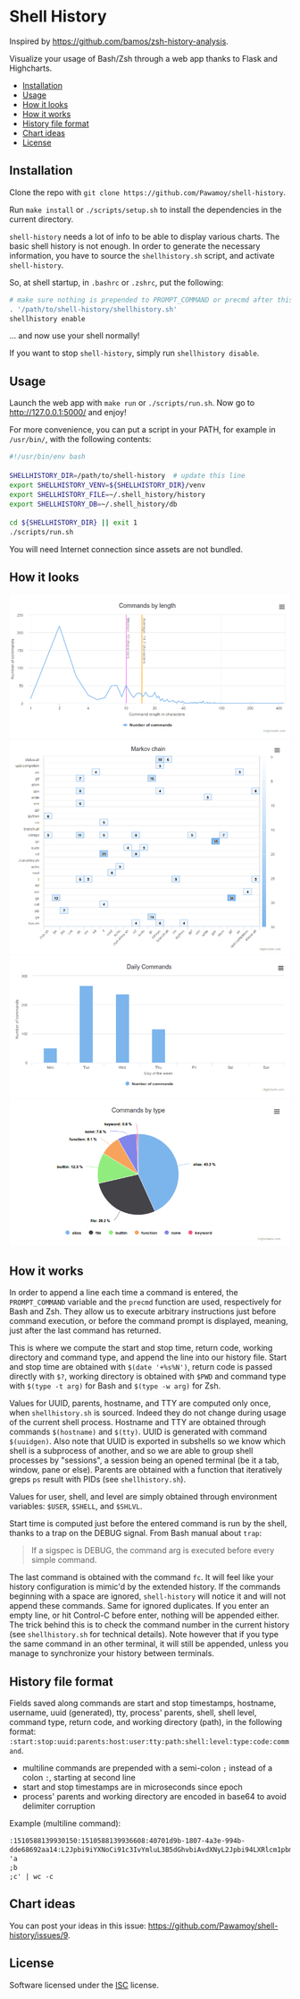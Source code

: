 # Shell History
Inspired by https://github.com/bamos/zsh-history-analysis.

Visualize your usage of Bash/Zsh through a web app
thanks to Flask and Highcharts.

- [Installation](#installation)
- [Usage](#usage)
- [How it looks](#how-it-looks)
- [How it works](#how-it-works)
- [History file format](#history-file-format)
- [Chart ideas](#chart-ideas)
- [License](#license)

## Installation
Clone the repo with `git clone https://github.com/Pawamoy/shell-history`.

Run `make install` or `./scripts/setup.sh` to install the dependencies in
the current directory.

`shell-history` needs a lot of info to be able to display various charts.
The basic shell history is not enough. In order to generate the necessary
information, you have to source the `shellhistory.sh` script, and activate
`shell-history`.

So, at shell startup, in `.bashrc` or `.zshrc`, put the following:

```bash
# make sure nothing is prepended to PROMPT_COMMAND or precmd after this line
. '/path/to/shell-history/shellhistory.sh'
shellhistory enable
```

... and now use your shell normally!

If you want to stop `shell-history`, simply run `shellhistory disable`.

## Usage
Launch the web app with `make run` or `./scripts/run.sh`.
Now go to http://127.0.0.1:5000/ and enjoy!

For more convenience, you can put a script in your PATH, for example in
`/usr/bin/`, with the following contents:

```bash
#!/usr/bin/env bash

SHELLHISTORY_DIR=/path/to/shell-history  # update this line
export SHELLHISTORY_VENV=${SHELLHISTORY_DIR}/venv
export SHELLHISTORY_FILE=~/.shell_history/history
export SHELLHISTORY_DB=~/.shell_history/db

cd ${SHELLHISTORY_DIR} || exit 1
./scripts/run.sh
```

You will need Internet connection since assets are not bundled.

## How it looks
![length chart](pictures/length.png)
![markov chart](pictures/markov.png)
![daily chart](pictures/daily.png)
![type chart](pictures/type.png)

## How it works
In order to append a line each time a command is entered, the `PROMPT_COMMAND`
variable and the `precmd` function are used, respectively for Bash and Zsh.
They allow us to execute arbitrary instructions just before command execution,
or before the command prompt is displayed, meaning, just after the last command
has returned.

This is where we compute the start and stop time, return code, working
directory and command type, and append the line into our history file.
Start and stop time are obtained with `$(date '+%s%N')`, return code is passed
directly with `$?`, working directory is obtained with `$PWD` and command
type with `$(type -t arg)` for Bash and `$(type -w arg)` for Zsh.

Values for UUID, parents, hostname, and TTY are computed only once, when
`shellhistory.sh` is sourced. Indeed they do not change during usage of the current
shell process. Hostname and TTY are obtained through commands `$(hostname)` and
`$(tty)`. UUID is generated with command `$(uuidgen)`. Also note that UUID
is exported in subshells so we know which shell is a subprocess of another, and
so we are able to group shell processes by "sessions", a session being an opened
terminal (be it a tab, window, pane or else). Parents are obtained with a
function that iteratively greps `ps` result with PIDs (see `shellhistory.sh`).

Values for user, shell, and level are simply obtained through environment
variables: `$USER`, `$SHELL`, and `$SHLVL`.

Start time is computed just before the entered command is run by the shell,
thanks to a trap on the DEBUG signal. From Bash manual about `trap`:

>If a sigspec is DEBUG, the command arg is executed before every simple command.

The last command is obtained with the command `fc`. It will feel like your
history configuration is mimic'd by the extended history. If the commands
beginning with a space are ignored, `shell-history` will notice it and will not
append these commands. Same for ignored duplicates. If you enter an empty line,
or hit Control-C before enter, nothing will be appended either. The trick behind
this is to check the command number in the current history (see `shellhistory.sh`
for technical details). Note however that if you type the same command in an
other terminal, it will still be appended, unless you manage to synchronize your
history between terminals.

## History file format
Fields saved along commands are start and stop timestamps, hostname, username,
uuid (generated), tty, process' parents, shell, shell level, command type,
return code, and working directory (path), in the following format:
`:start:stop:uuid:parents:host:user:tty:path:shell:level:type:code:command`.

- multiline commands are prepended with a semi-colon `;` instead of a colon `:`,
  starting at second line
- start and stop timestamps are in microseconds since epoch
- process' parents and working directory are encoded in base64 to avoid
  delimiter corruption

Example (multiline command):

```
:1510588139930150:1510588139936608:40701d9b-1807-4a3e-994b-dde68692aa14:L2Jpbi9iYXNoCi91c3IvYmluL3B5dGhvbiAvdXNyL2Jpbi94LXRlcm1pbmFsLWVtdWxhdG9yCi91c3IvYmluL29wZW5ib3ggLS1zdGFydHVwIC91c3IvbGliL3g4Nl82NC1saW51eC1nbnUvb3BlbmJveC1hdXRvc3RhcnQgT1BFTkJPWApsaWdodGRtIC0tc2Vzc2lvbi1jaGlsZCAxMiAyMQovdXNyL3NiaW4vbGlnaHRkbQovc2Jpbi9pbml0Cg==:myhost:pawamoy:/dev/pts/1:L21lZGlhL3Bhd2Ftb3kvRGF0YS9naXQvc2hlbGxoaXN0Cg==:/bin/bash:1:builtin:0:echo 'a
;b
;c' | wc -c
```

## Chart ideas
You can post your ideas in this issue: https://github.com/Pawamoy/shell-history/issues/9.

## License
Software licensed under the
[ISC](https://www.isc.org/downloads/software-support-policy/isc-license/)
license.
